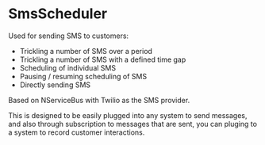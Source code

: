 SmsScheduler
============

Used for sending SMS to customers:

* Trickling a number of SMS over a period
* Trickling a number of SMS with a defined time gap
* Scheduling of individual SMS
* Pausing / resuming scheduling of SMS
* Directly sending SMS

Based on NServiceBus with Twilio as the SMS provider.

This is designed to be easily plugged into any system to send messages, and also through subscription to messages that are sent, you can pluging to a system to record customer interactions.